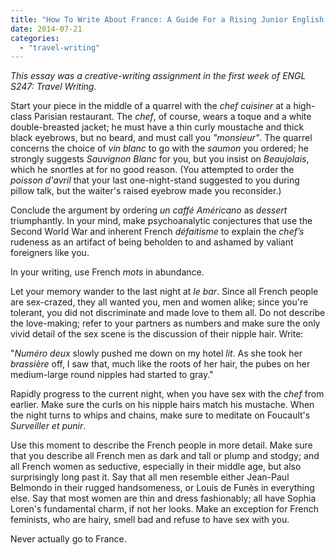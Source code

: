 ```yaml
---
title: "How To Write About France: A Guide For a Rising Junior English Major from Kentucky"
date: 2014-07-21
categories:
  - "travel-writing"
---
```


_This essay was a creative-writing assignment in the first week of ENGL S247: Travel Writing._

Start your piece in the middle of a quarrel with the _chef cuisiner_ at a high-class Parisian restaurant. The _chef_, of course, wears a toque and a white double-breasted jacket; he must have a thin curly moustache and thick black eyebrows, but no beard, and must call you _"monsieur"_. The quarrel concerns the choice of _vin blanc_ to go with the _saumon_ you ordered; he strongly suggests _Sauvignon Blanc_ for you, but you insist on _Beaujolais_, which he snortles at for no good reason. (You attempted to order the _poisson d'avril_ that your last one-night-stand suggested to you during pillow talk, but the waiter's raised eyebrow made you reconsider.)

Conclude the argument by ordering _un caffé Américano_ as _dessert_ triumphantly. In your mind, make psychoanalytic conjectures that use the Second World War and inherent French _défaitisme_ to explain the _chef’s_ rudeness as an artifact of being beholden to and ashamed by valiant foreigners like you.

In your writing, use French _mots_ in abundance.

Let your memory wander to the last night at _le bar_. Since all French people are sex-crazed, they all wanted you, men and women alike; since you're tolerant, you did not discriminate and made love to them all. Do not describe the love-making; refer to your partners as numbers and make sure the only vivid detail of the sex scene is the discussion of their nipple hair. Write:

"_Numéro deux_ slowly pushed me down on my hotel _lit_. As she took her _brassière_ off, I saw that, much like the roots of her hair, the pubes on her medium-large round nipples had started to gray."

Rapidly progress to the current night, when you have sex with the _chef_ from earlier. Make sure the curls on his nipple hairs match his mustache. When the night turns to whips and chains, make sure to meditate on Foucault's _Surveiller et punir_.

Use this moment to describe the French people in more detail. Make sure that you describe all French men as dark and tall or plump and stodgy; and all French women as seductive, especially in their middle age, but also surprisingly long past it. Say that all men resemble either Jean-Paul Belmondo in their rugged handsomeness, or Louis de Funès in everything else. Say that most women are thin and dress fashionably; all have Sophia Loren's fundamental charm, if not her looks. Make an exception for French feminists, who are hairy, smell bad and refuse to have sex with you.

Never actually go to France.
